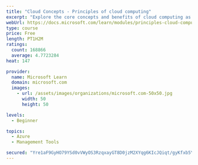 ```yaml
---
title: "Cloud Concepts - Principles of cloud computing"
excerpt: "Explore the core concepts and benefits of cloud computing as you learn how to choose a cloud deployment model customized for your organization."
webUrl: https://docs.microsoft.com/learn/modules/principles-cloud-computing/
type: course
price: Free
length: PT1H2M
ratings:
  count: 168866
  average: 4.7723284
heat: 147

provider:
  name: Microsoft Learn
  domain: microsoft.com
  images:
    - url: /assets/images/organizations/microsoft.com-50x50.jpg
      width: 50
      height: 50

levels:
  - Beginner

topics:
  - Azure
  - Management Tools

secured: "Yre1aF9GyHO79YSd0vVWyOS3RzqxayGT8D0jzM2XYqg6KIcJQiqt/gyKfxb5YCi0Hmq+luEhNZWXne3SRp0mVCzV8/AmBGIzx+kqFIjElU3RPv5lu/S/9O6FzojoP4du0QwOGVUpBwHsBwu89rcpIw0ryDRQxhz9B8AjvFm7eKdxWTpj+RIqfWnUzLTSZjgUigKevD1R6wqGRR4oqnhYdLntXnGJ/35nmZhxRfQ/insfaxuUK7GHCiVuBptBdb21DOA4vyHxFuaiaHeBwb1rGCsyc7Rwu299XtOywITlnE9vdddSPWUhHjXTp2jJO9KXUfSBgclS42S6/z/GKQNH0pcXt4wcKMO7Sy6xHTL+BnuyxH3fJLSf/gUA5n2vcesq9eyMtKsqrk7TAjdrcuM/PNpN95TpvNv/EOZsiHpRprrT3auY2kZvLKfl+ejKsqUG;H72YBIor1+HlANsQDe7mpg=="
---
```


